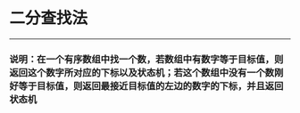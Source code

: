 # 二分查找法 #
------------------------------------------------
### 说明：在一个有序数组中找一个数，若数组中有数字等于目标值，则返回这个数字所对应的下标以及状态机；若这个数组中没有一个数刚好等于目标值，则返回最接近目标值的左边的数字的下标，并且返回状态机 ###